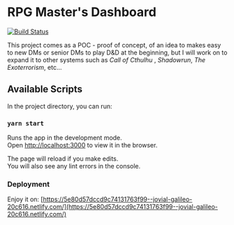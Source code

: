 # RPG Master's Dashboard
[![Build Status](https://jenkins.caioalcantara.dev/buildStatus/icon?job=RPG+Master+Dashboard)](https://jenkins.caioalcantara.dev/job/RPG%20Master%20Dashboard/)

This project comes as a POC - proof of concept, of an idea to makes easy to new DMs or senior DMs to play D&D at the beginning, but I will work on to expand it to other systems such as _Call of Cthulhu_ , _Shadowrun_, _The Exoterrorism_, etc...

## Available Scripts

In the project directory, you can run:

### `yarn start`

Runs the app in the development mode.<br />
Open [http://localhost:3000](http://localhost:3000) to view it in the browser.

The page will reload if you make edits.<br />
You will also see any lint errors in the console.

### Deployment

Enjoy it on: [https://5e80d57dccd9c74131763f99--jovial-galileo-20c616.netlify.com/](https://5e80d57dccd9c74131763f99--jovial-galileo-20c616.netlify.com/)
